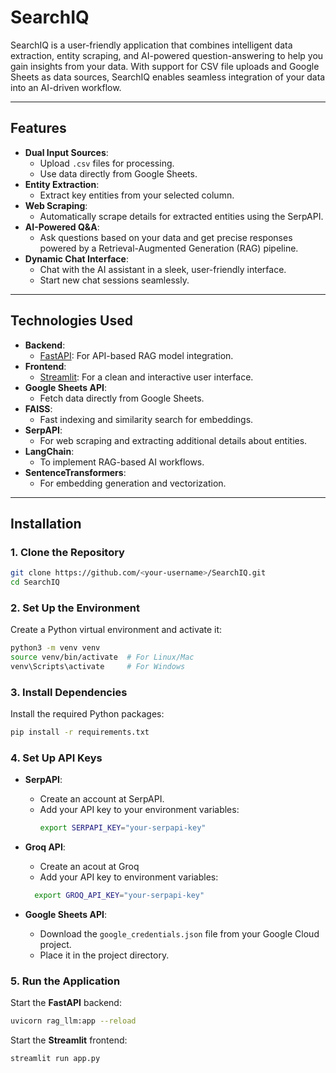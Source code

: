 # **SearchIQ**

SearchIQ is a user-friendly application that combines intelligent data extraction, entity scraping, and AI-powered question-answering to help you gain insights from your data. With support for CSV file uploads and Google Sheets as data sources, SearchIQ enables seamless integration of your data into an AI-driven workflow.

---

## **Features**
- **Dual Input Sources**:
  - Upload `.csv` files for processing.
  - Use data directly from Google Sheets.
- **Entity Extraction**:
  - Extract key entities from your selected column.
- **Web Scraping**:
  - Automatically scrape details for extracted entities using the SerpAPI.
- **AI-Powered Q&A**:
  - Ask questions based on your data and get precise responses powered by a Retrieval-Augmented Generation (RAG) pipeline.
- **Dynamic Chat Interface**:
  - Chat with the AI assistant in a sleek, user-friendly interface.
  - Start new chat sessions seamlessly.

---

## **Technologies Used**
- **Backend**:
  - [FastAPI](https://fastapi.tiangolo.com/): For API-based RAG model integration.
- **Frontend**:
  - [Streamlit](https://streamlit.io/): For a clean and interactive user interface.
- **Google Sheets API**:
  - Fetch data directly from Google Sheets.
- **FAISS**:
  - Fast indexing and similarity search for embeddings.
- **SerpAPI**:
  - For web scraping and extracting additional details about entities.
- **LangChain**:
  - To implement RAG-based AI workflows.
- **SentenceTransformers**:
  - For embedding generation and vectorization.

---

## **Installation**

### **1. Clone the Repository**
```bash
git clone https://github.com/<your-username>/SearchIQ.git
cd SearchIQ
```

### **2. Set Up the Environment**
Create a Python virtual environment and activate it:
```bash
python3 -m venv venv
source venv/bin/activate  # For Linux/Mac
venv\Scripts\activate     # For Windows
```

### **3. Install Dependencies**
Install the required Python packages:
```bash
pip install -r requirements.txt
```

### **4. Set Up API Keys**
* **SerpAPI**:
  * Create an account at SerpAPI.
  * Add your API key to your environment variables:
    ```bash
    export SERPAPI_KEY="your-serpapi-key"
    ```
* **Groq API**:
   * Create an acout at Groq
   * Add your API key to environment variables:
  ```bash
    export GROQ_API_KEY="your-serpapi-key"
    ```
     
* **Google Sheets API**:
  * Download the `google_credentials.json` file from your Google Cloud project.
  * Place it in the project directory.

### **5. Run the Application**
Start the **FastAPI** backend:
```bash
uvicorn rag_llm:app --reload
```

Start the **Streamlit** frontend:
```bash
streamlit run app.py
```
